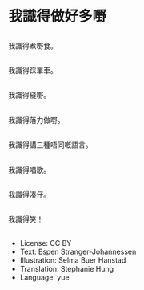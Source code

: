 # 我識得做好多嘢

##
我識得煮嘢食。

##
我識得踩單車。

##
我識得縫嘢。

##
我識得落力做嘢。

##
我識得講三種唔同嘅語言。

##
我識得唱歌。

##
我識得湊仔。

##
我識得笑！

##
* License: CC BY
* Text: Espen Stranger-Johannessen
* Illustration: Selma Buer Hanstad
* Translation: Stephanie Hung
* Language: yue
